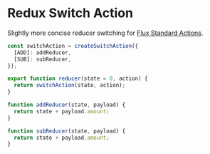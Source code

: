 Redux Switch Action
===================

Slightly more concise reducer switching for [Flux Standard Actions](https://github.com/acdlite/flux-standard-action).

```js
const switchAction = createSwitchAction({
  [ADD]: addReducer,
  [SUB]: subReducer,
});

export function reducer(state = 0, action) {
  return switchAction(state, action);
}

function addReducer(state, payload) {
  return state + payload.amount;
}

function subReducer(state, payload) {
  return state + payload.amount;
}
```
